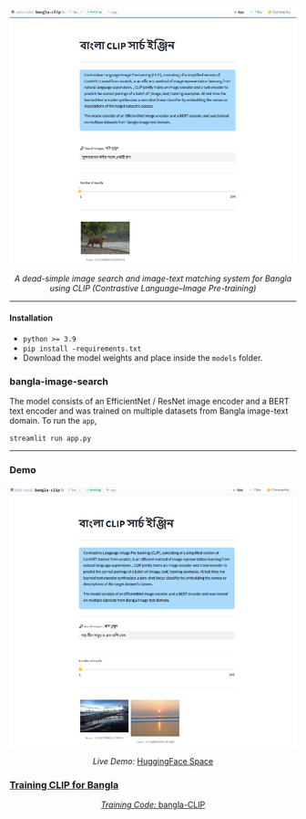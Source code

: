 <p align="center">
  <a href="#"><img src="assets/bangla_clip_1.PNG" alt="bangla clip"></a>
</p>
<p align="center">
    <em>A dead-simple image search and image-text matching system for Bangla using CLIP (Contrastive Language–Image Pre-training)</em>
</p>


---

#### Installation

* `python >= 3.9`
* `pip install -requirements.txt`
* Download the model weights and place inside the `models` folder.

### bangla-image-search
The model consists of an EfficientNet / ResNet image encoder and a BERT text encoder and was trained on multiple datasets from Bangla image-text domain. To run the `app`,

```console
streamlit run app.py
```
---

### Demo

<p align="center">
  <a href="#"><img src="assets/bangla_clip_2.PNG" alt="bangla clip"></a>
</p>
<p align="center">
    <em>Live Demo: </em> <a href="https://huggingface.co/spaces/zabir-nabil/bangla-clip">HuggingFace Space</>
</p>


### Training CLIP for Bangla

<p align="center">
    <em>Training Code: </em> <a href="https://github.com/zabir-nabil/bangla-CLIP">bangla-CLIP</>
</p>

